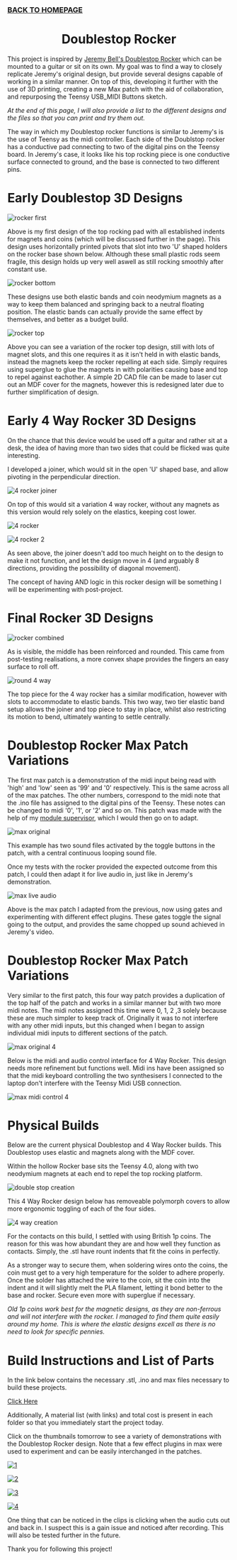 ### [BACK TO HOMEPAGE](https://ejwilcoxprojects.github.io)

<h1 align="center">Doublestop Rocker</h1>


This project is inspired by [Jeremy Bell's Doublestop Rocker](https://www.youtube.com/watch?v=v0ewoMDygK0) which can be mounted to a guitar or sit on its own. My goal was to find a way to closely replicate Jeremy's original design, but provide several designs capable of working in a similar manner. On top of this, developing it further with the use of 3D printing, creating a new Max patch with the aid of collaboration, and repurposing the Teensy USB_MIDI Buttons sketch.

*At the end of this page, I will also provide a list to the different designs and the files so that you can print and try them out.*

The way in which my Doublestop rocker functions is similar to Jeremy's is the use of Teensy as the midi controller. Each side of the Doublstop rocker has a conductive pad connecting to two of the digital pins on the Teensy board. In Jeremy's case, it looks like his top rocking piece is one conductive surface connected to ground, and the base is connected to two different pins.

# Early Doublestop 3D Designs

![rocker first](https://i.ibb.co/CzrPGDZ/Double-Stop-Rocker-Top-Variation-3-2022-Jul-31-10-47-06-AM-000-Customized-View6365680705-png-alpha.png)

Above is my first design of the top rocking pad with all established indents for magnets and coins (which will be discussed further in the page).
This design uses horizontally printed pivots that slot into two 'U' shaped holders on the rocker base shown below. Although these small plastic rods seem fragile, this design holds up very well aswell as still rocking smoothly after constant use. 

![rocker bottom](https://i.ibb.co/12x50jS/Rocker-base-design-dupe-2022-Jul-31-10-33-59-AM-000-Customized-View11890239674-png-alpha.png)

These designs use both elastic bands and coin neodymium magnets as a way to keep them balanced and springing back to a neutral floating position. The elastic bands can actually provide the same effect by themselves, and better as a budget build.

![rocker top](https://i.ibb.co/JRQ6S5J/Double-Stop-Rocker-Top-Variation-3-bar-2022-Jul-31-10-32-04-AM-000-Customized-View21107458359-png-al.png)

Above you can see a variation of the rocker top design, still with lots of magnet slots, and this one requires it as it isn't held in with elastic bands, instead the magnets keep the rocker repelling at each side. Simply requires using superglue to glue the magnets in with polarities causing base and top to repel against eachother. A simple 2D CAD file can be made to laser cut out an MDF cover for the magnets, however this is redesigned later due to further simplification of design.

# Early 4 Way Rocker 3D Designs

On the chance that this device would be used off a guitar and rather sit at a desk, the idea of having more than two sides that could be flicked was quite interesting. 

I developed a joiner, which would sit in the open 'U' shaped base, and allow pivoting in the perpendicular direction.

![4 rocker joiner](https://i.ibb.co/SxdJfRG/Double-Stop-Rocker-joiner-2022-Jul-31-10-33-18-AM-000-Customized-View6896141530-png-alpha.png)

On top of this would sit a variation 4 way rocker, without any magnets as this version would rely solely on the elastics, keeping cost lower.

![4 rocker](https://i.ibb.co/w0r3HPX/Rocker-base-design-dupe-2-2022-Jul-31-10-36-46-AM-000-Customized-View1814049647-png-alpha.png)

![4 rocker 2](https://i.ibb.co/zsv0frX/Rocker-base-design-dupe-2-2022-Jul-31-10-38-13-AM-000-Customized-View3284865224-png-alpha.png)

As seen above, the joiner doesn't add too much height on to the design to make it not function, and let the design move in 4 (and arguably 8 directions, providing the possibility of diagonal movement).

The concept of having AND logic in this rocker design will be something I will be experimenting with post-project.

# Final Rocker 3D Designs

![rocker combined](https://i.ibb.co/syrTJrt/Rocker-base-design-dupe-bar-2022-Jul-31-10-31-40-AM-000-Customized-View23189622749-png-alpha.png)

As is visible, the middle has been reinforced and rounded. This came from post-testing realisations, a more convex shape provides the fingers an easy surface to roll off.

![round 4 way](https://i.ibb.co/vJdGcMw/Rocker-base-design-dupe-2-2022-Jul-31-10-46-02-AM-000-Customized-View13011772815-png-alpha.png)

The top piece for the 4 way rocker has a similar modification, however with slots to accommodate to elastic bands. This two way, two tier elastic band setup allows the joiner and top piece to stay in place, whilst also restricting its motion to bend, ultimately wanting to settle centrally.

# Doublestop Rocker Max Patch Variations

The first max patch is a demonstration of the midi input being read with 'high' and 'low' seen as '99' and '0' respectively. This is the same across all of the max patches. The other numbers, correspond to the midi note that the .ino file has assigned to the digital pins of the Teensy. These notes can be changed to midi '0', '1', or '2' and so on. This patch was made with the help of my [module supervisor](https://miguel-ortiz.com), which I would then go on to adapt.

![max original](https://i.ibb.co/Xj3N65F/image-2022-08-01-132905863.png)

This example has two sound files activated by the toggle buttons in the patch, with a central continuous looping sound file. 

Once my tests with the rocker provided the expected outcome from this patch, I could then adapt it for live audio in, just like in Jeremy's demonstration.

![max live audio](https://i.ibb.co/Yy6F9Nd/3rd-Patch.png)

Above is the max patch I adapted from the previous, now using gates and experimenting with different effect plugins. These gates toggle the signal going to the output, and provides the same chopped up sound achieved in Jeremy's video.

# Doublestop Rocker Max Patch Variations

Very similar to the first patch, this four way patch provides a duplication of the top half of the patch and works in a similar manner but with two more midi notes. The midi notes assigned this time were 0, 1, 2 ,3 solely because these are much simpler to keep track of. Originally it was to not interfere with any other midi inputs, but this changed when I began to assign individual midi inputs to different sections of the patch.

![max original 4](https://i.ibb.co/6n2dPTq/2nd-Patch.png)

Below is the midi and audio control interface for 4 Way Rocker. This design needs more refinement but functions well. Midi ins have been assigned so that the midi keyboard controlling the two synthesisers I connected to the laptop don't interfere with the Teensy Midi USB connection. 

![max midi control 4](https://i.ibb.co/bBMXckN/4th-Patch.png)

# Physical Builds

Below are the current physical Doublestop and 4 Way Rocker builds. This Doublestop uses elastic and magnets along with the MDF cover. 

Within the hollow Rocker base sits the Teensy 4.0, along with two neodymium magnets at each end to repel the top rocking platform.

![double stop creation](https://i.ibb.co/4Pf6RkM/DSC-3881.jpg)

This 4 Way Rocker design below has removeable polymorph covers to allow more ergonomic toggling of each of the four sides.

![4 way creation](https://i.ibb.co/N7byqQV/DSC-3883.jpg)

For the contacts on this build, I settled with using British 1p coins. The reason for this was how abundant they are and how well they function as contacts. Simply, the .stl have rount indents that fit the coins in perfectly. 

As a stronger way to secure them, when soldering wires onto the coins, the coin must get to a very high temperature for the solder to adhere properly. Once the solder has attached the wire to the coin, sit the coin into the indent and it will slightly melt the PLA filament, letting it bond better to the base and rocker. Secure even more with superglue if necessary.

*Old 1p coins work best for the magnetic designs, as they are non-ferrous and will not interfere with the rocker. I managed to find them quite easily around my home. This is where the elastic designs excell as there is no need to look for specific pennies.*


# Build Instructions and List of Parts

In the link below contains the necessary .stl, .ino and max files necessary to build these projects.

[Click Here](https://drive.google.com/drive/folders/1H8cQ9-BR39GN7Wlx6rk8J9TUlsvbFm7x?usp=sharing)

Additionally, A material list (with links) and total cost is present in each folder so that you immediately start the project today.


Click on the thumbnails tomorrow to see a variety of demonstrations with the Doublestop Rocker design. Note that a few effect plugins in max were used to experiment and can be easily interchanged in the patches.

[![1](https://i9.ytimg.com/vi_webp/78Pokf4yr9I/mqdefault.webp?sqp=CIzRoJcG&rs=AOn4CLDP7PVq1uUa3uWoq7Fae2fZKUj2bw)](https://www.youtube.com/watch?v=78Pokf4yr9I)

[![2](https://i9.ytimg.com/vi_webp/LQ6mOLPP-Vo/mqdefault.webp?sqp=CMikoJcG&rs=AOn4CLAVW_19UKoIShmoFqKMkk4njE5NyQ)](https://www.youtube.com/watch?v=LQ6mOLPP-Vo)

[![3](https://i9.ytimg.com/vi_webp/4d19Q5KZ1hc/mqdefault.webp?sqp=CLjToJcG&rs=AOn4CLCZnfxm9O7gykqA6g4wHpV7FHco4Q)](https://www.youtube.com/watch?v=4d19Q5KZ1hc)

[![4](https://i9.ytimg.com/vi_webp/I09AXpobvtk/mqdefault.webp?sqp=CMikoJcG&rs=AOn4CLD9A9WSP-e-L827lpF0NHGtNS_T_A)](https://www.youtube.com/watch?v=I09AXpobvtk)


One thing that can be noticed in the clips is clicking when the audio cuts out and back in. I suspect this is a gain issue and noticed after recording. This will also be tested further in the future.



Thank you for following this project!







